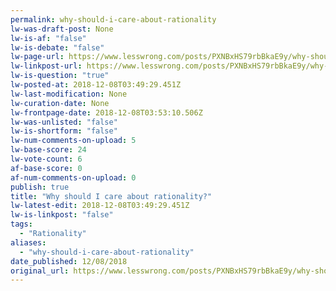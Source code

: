 ```yaml
---
permalink: why-should-i-care-about-rationality
lw-was-draft-post: None
lw-is-af: "false"
lw-is-debate: "false"
lw-page-url: https://www.lesswrong.com/posts/PXNBxHS79rbBkaE9y/why-should-i-care-about-rationality
lw-linkpost-url: https://www.lesswrong.com/posts/PXNBxHS79rbBkaE9y/why-should-i-care-about-rationality
lw-is-question: "true"
lw-posted-at: 2018-12-08T03:49:29.451Z
lw-last-modification: None
lw-curation-date: None
lw-frontpage-date: 2018-12-08T03:53:10.506Z
lw-was-unlisted: "false"
lw-is-shortform: "false"
lw-num-comments-on-upload: 5
lw-base-score: 24
lw-vote-count: 6
af-base-score: 0
af-num-comments-on-upload: 0
publish: true
title: "Why should I care about rationality?"
lw-latest-edit: 2018-12-08T03:49:29.451Z
lw-is-linkpost: "false"
tags: 
  - "Rationality"
aliases: 
  - "why-should-i-care-about-rationality"
date_published: 12/08/2018
original_url: https://www.lesswrong.com/posts/PXNBxHS79rbBkaE9y/why-should-i-care-about-rationality
---
```

